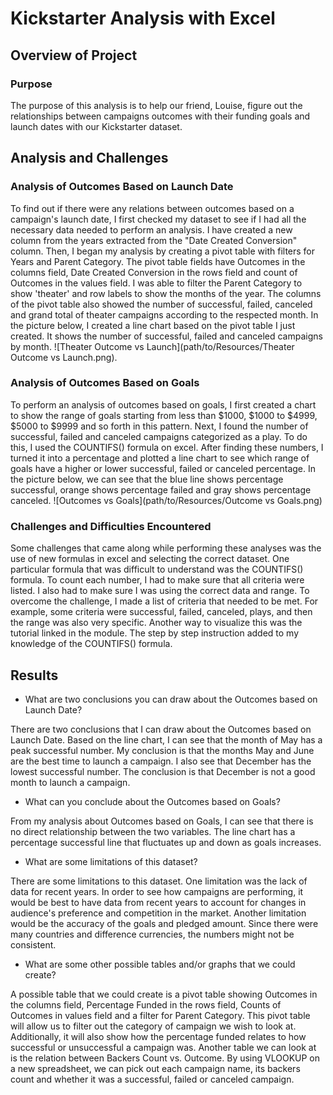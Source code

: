 # Kickstarter Analysis with Excel

## Overview of Project

### Purpose
The purpose of this analysis is to help our friend, Louise, figure out the relationships between campaigns outcomes with their funding goals and launch dates with our Kickstarter dataset. 

## Analysis and Challenges

### Analysis of Outcomes Based on Launch Date
To find out if there were any relations between outcomes based on a campaign's launch date, I first checked my dataset to see if I had all the necessary data needed to perform an analysis. I have created a new column from the years extracted from the "Date Created Conversion" column. Then, I began my analysis by creating a pivot table with filters for Years and Parent Category. The pivot table fields have Outcomes in the columns field, Date Created Conversion in the rows field and count of Outcomes in the values field. I was able to filter the Parent Category to show 'theater' and row labels to show the months of the year. The columns of the pivot table also showed the number of successful, failed, canceled and grand total of theater campaigns according to the respected month. In the picture below, I created a line chart based on the pivot table I just created. It shows the number of successful, failed and canceled campaigns by month. 
![Theater Outcome vs Launch](path/to/Resources/Theater Outcome vs Launch.png).

### Analysis of Outcomes Based on Goals
To perform an analysis of outcomes based on goals, I first created a chart to show the range of goals starting from less than $1000, $1000 to $4999, $5000 to $9999 and so forth in this pattern. Next, I found the number of successful, failed and canceled campaigns categorized as a play. To do this, I used the COUNTIFS() formula on excel. After finding these numbers, I turned it into a percentage and plotted a line chart to see which range of goals have a higher or lower successful, failed or canceled percentage. In the picture below, we can see that the blue line shows percentage successful, orange shows percentage failed and gray shows percentage canceled. 
![Outcomes vs Goals](path/to/Resources/Outcome vs Goals.png)	

### Challenges and Difficulties Encountered
Some challenges that came along while performing these analyses was the use of new formulas in excel and selecting the correct dataset. One particular formula that was difficult to understand was the COUNTIFS() formula. To count each number, I had to make sure that all criteria were listed. I also had to make sure I was using the correct data and range. To overcome the challenge, I made a list of criteria that needed to be met. For example, some criteria were successful, failed, canceled, plays, and then the range was also very specific. Another way to visualize this was the tutorial linked in the module. The step by step instruction added to my knowledge of the COUNTIFS() formula. 

## Results

- What are two conclusions you can draw about the Outcomes based on Launch Date?

There are two conclusions that I can draw about the Outcomes based on Launch Date. Based on the line chart, I can see that the month of May has a peak successful number. My conclusion is that the months May and June are the best time to launch a campaign. I also see that December has the lowest successful number. The conclusion is that December is not a good month to launch a campaign. 
	
- What can you conclude about the Outcomes based on Goals?

From my analysis about Outcomes based on Goals, I can see that there is no direct relationship between the two variables. The line chart has a percentage successful line that fluctuates up and down as goals increases. 

- What are some limitations of this dataset?

There are some limitations to this dataset. One limitation was the lack of data for recent years. In order to see how campaigns are performing, it would be best to have data from recent years to account for changes in audience's preference and competition in the market. Another limitation would be the accuracy of the goals and pledged amount. Since there were many countries and difference currencies, the numbers might not be consistent. 

- What are some other possible tables and/or graphs that we could create?

A possible table that we could create is a pivot table showing Outcomes in the columns field, Percentage Funded in the rows field, Counts of Outcomes in values field and a filter for Parent Category. This pivot table will allow us to filter out the category of campaign we wish to look at. Additionally, it will also show how the percentage funded relates to how successful or unsuccessful a campaign was. Another table we can look at is the relation between Backers Count vs. Outcome. By using VLOOKUP on a new spreadsheet, we can pick out each campaign name, its backers count and whether it was a successful, failed or canceled campaign. 
